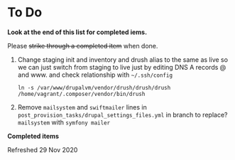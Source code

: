 # To Do

**Look at the end of this list for completed iems.**

Please ~~strike through a completed item~~ when done.

1. Change staging init and inventory and drush alias to the same as live so we can just switch from staging to live just by editing DNS A records @ and www. and check relationship with `~/.ssh/config`

    ```
    ln -s /var/www/drupalvm/vendor/drush/drush/drush /home/vagrant/.composer/vendor/bin/drush
    ```

1. Remove `mailsystem` and `swiftmailer` lines in `post_provision_tasks/drupal_settings_files.yml` in branch to replace? `mailsystem` with `symfony mailer`

**Completed items**

Refreshed 29 Nov 2020
